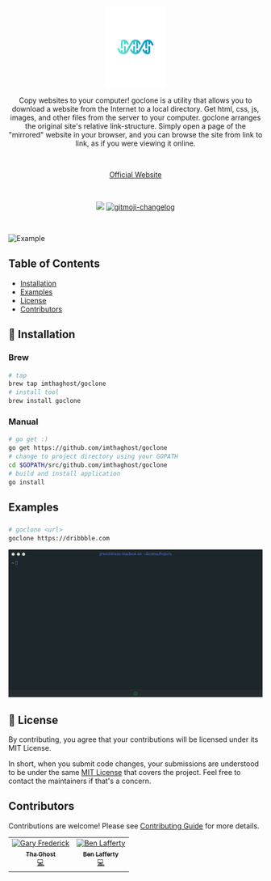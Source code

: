 <p align="center">
  <a href="https://goclone.herokuapp.com/">
    <img alt="jedi" src="docs/media/logo.png"> 
  </a>
</p>
<p align="center">
Copy websites to your computer! goclone is a utility that allows you to download a website from the Internet to a local directory. Get html, css, js, images, and other files from the server to your computer. goclone arranges the original site's relative link-structure. Simply open a page of the "mirrored" website in your browser, and you can browse the site from link to link, as if you were viewing it online.
</p>
<br>
<p align="center"><a href="https://goclone.herokuapp.com/">Official Website</a></p>
<br>
<p align="center">
   <a href="https://goreportcard.com/report/github.com/imthaghost/goclone"><img src="https://goreportcard.com/badge/github.com/imthaghost/goclone"></a>
   <a href="https://github.com/imthaghost/gitmoji-changelog">
    <img src="https://cdn.rawgit.com/sindresorhus/awesome/d7305f38d29fed78fa85652e3a63e154dd8e8829/media/badge.svg"alt="gitmoji-changelog">
  </a>
</p>
<br>

![Example](/docs/media/example.gif)

## Table of Contents

-   [Installation](#installation)
-   [Examples](#examples)
-   [License](#license)
-   [Contributors](#contributors)

## 🚀 Installation

### Brew

```bash
# tap
brew tap imthaghost/goclone
# install tool
brew install goclone
```

### Manual

```bash
# go get :)
go get https://github.com/imthaghost/goclone
# change to project directory using your GOPATH
cd $GOPATH/src/github.com/imthaghost/goclone
# build and install application
go install
```

## Examples

###

```bash
# goclone <url>
goclone https://dribbble.com
```

![Dribbble](/docs/media/dribbble.gif)

## 📝 License

By contributing, you agree that your contributions will be licensed under its MIT License.

In short, when you submit code changes, your submissions are understood to be under the same [MIT License](http://choosealicense.com/licenses/mit/) that covers the project. Feel free to contact the maintainers if that's a concern.

## Contributors

Contributions are welcome! Please see [Contributing Guide](https://imthaghost/zeus) for more details.

<table>
  <tr>
    <td align="center"><a href="https://github.com/imthaghost"><img src="https://avatars3.githubusercontent.com/u/46610773?s=460&v=4" width="75px;" alt="Gary Frederick"/><br /><sub><b>Tha Ghost</b></sub></a><br /><a href="https://github.com/imthaghost/goclone/commits?author=imthaghost" title="Code">💻</a></td>
    <td align="center"><a href="https://github.com/tempor1s"><img src="https://avatars0.githubusercontent.com/u/29741401?s=460&u=1ca03db5bbb7046bab14f72b7d6e801b9b0ac6f0&v=4" width="75px;" alt="Ben Lafferty"/><br /><sub><b>Ben Lafferty</b></sub></a><br /><a href="https://github.com/imthaghost/goclone/commits?author=tempor1s" title="Code">💻</a></td>
  </tr>
